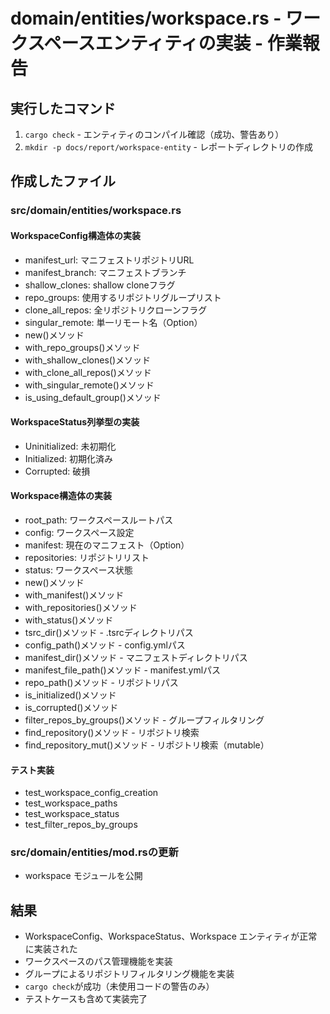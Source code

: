# domain/entities/workspace.rs - ワークスペースエンティティの実装 - 作業報告

## 実行したコマンド

1. `cargo check` - エンティティのコンパイル確認（成功、警告あり）
2. `mkdir -p docs/report/workspace-entity` - レポートディレクトリの作成

## 作成したファイル

### src/domain/entities/workspace.rs

#### WorkspaceConfig構造体の実装
- manifest_url: マニフェストリポジトリURL
- manifest_branch: マニフェストブランチ
- shallow_clones: shallow cloneフラグ
- repo_groups: 使用するリポジトリグループリスト
- clone_all_repos: 全リポジトリクローンフラグ
- singular_remote: 単一リモート名（Option）
- new()メソッド
- with_repo_groups()メソッド
- with_shallow_clones()メソッド
- with_clone_all_repos()メソッド
- with_singular_remote()メソッド
- is_using_default_group()メソッド

#### WorkspaceStatus列挙型の実装
- Uninitialized: 未初期化
- Initialized: 初期化済み
- Corrupted: 破損

#### Workspace構造体の実装
- root_path: ワークスペースルートパス
- config: ワークスペース設定
- manifest: 現在のマニフェスト（Option）
- repositories: リポジトリリスト
- status: ワークスペース状態
- new()メソッド
- with_manifest()メソッド
- with_repositories()メソッド
- with_status()メソッド
- tsrc_dir()メソッド - .tsrcディレクトリパス
- config_path()メソッド - config.ymlパス
- manifest_dir()メソッド - マニフェストディレクトリパス
- manifest_file_path()メソッド - manifest.ymlパス
- repo_path()メソッド - リポジトリパス
- is_initialized()メソッド
- is_corrupted()メソッド
- filter_repos_by_groups()メソッド - グループフィルタリング
- find_repository()メソッド - リポジトリ検索
- find_repository_mut()メソッド - リポジトリ検索（mutable）

#### テスト実装
- test_workspace_config_creation
- test_workspace_paths
- test_workspace_status
- test_filter_repos_by_groups

### src/domain/entities/mod.rsの更新
- workspace モジュールを公開

## 結果
- WorkspaceConfig、WorkspaceStatus、Workspace エンティティが正常に実装された
- ワークスペースのパス管理機能を実装
- グループによるリポジトリフィルタリング機能を実装
- `cargo check`が成功（未使用コードの警告のみ）
- テストケースも含めて実装完了